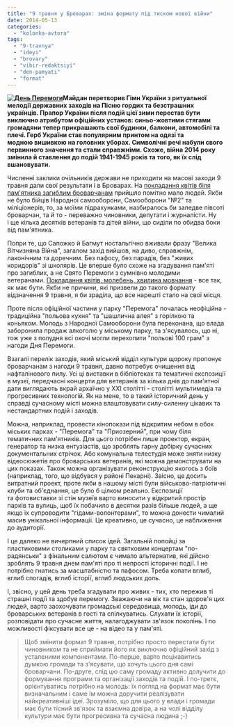 ```yaml
---
title: "9 травня у Броварах: зміна формату під тиском нової війни"
date: 2014-05-13
categories: 
  - "kolonka-avtora"
tags: 
  - "9-travnya"
  - "ideyi"
  - "brovary"
  - "vibir-redaktsiyi"
  - "den-pamyati"
  - "format"
---
```


**[![День Перемоги](https://mpz.brovary.org/wp-content/uploads/2014/05/Den-Peremogi.jpg)](https://mpz.brovary.org/wp-content/uploads/2014/05/Den-Peremogi.jpg)Майдан перетворив Гімн України з ритуальної мелодії державних заходів на Пісню гордих та безстрашних українців. Прапор України після подій цієї зими перестав бути виключно атрибутом офіційних установ: синьо-жовтими стягами громадяни тепер прикрашають свої будинки, балкони, автомобілі та плечі. Герб України став популярним принтом на одязі та модною вишивкою на головних уборах. Символічні речі набули свого первинного значення та стали справжніми. Схоже, війна 2014 року змінила й ставлення до подій 1941-1945 років та того, як їх слід вшановувати.**

Численні заклики очільників держави не приходити на масові заходи 9 травня дали свої результати і в Броварах. На [покладання квітів біля пам'ятника загиблим броварчанам](https://mpz.brovary.org/9-travnya-u-brovarah-obmezhatsya-vshanuvannyam-pam-yati-zagiblih/) прийшло помітно мало людей. Якби не було бійців Народної самооборони, Самооборони "№2" та міліціонерів, то, за моїми підрахунками, назбиралось би заледве півсоті броварчан, та й то - переважно чиновники, депутати і журналісти. Ну і ще кілька десятків ветеранів та дітей війни, що сиділи по обидва боки від пам'ятника.

Попри те, що Сапожко й Багмут ностальгічно вживали фразу "Велика Вітчизняна Війна", загалом захід вийшов, на диво, справжнім, лаконічним та доречним. Без пафосу, без парадів, без "живих коридорів" зі школярів. Це вперше було схоже на згадування пам'яті про загиблих, а не Свято Перемоги з сумнівно молодими ветеранами. [Покладання квітів, молебень, хвилина мовчання](https://mpz.brovary.org/den-peremogi-u-brovarah-korotkiy-miting-oberezhni-promovi-ta-torgivlya-v-tsentralnomu-parku/) - все так, як має бути. Якби не причини, які призвели до такого формату відзначення 9 травня, я би зраділа, що все нарешті стало на свої місця.

Проте після офіційної частини у парку "Перемога" почалась неофіційна - традиційна "польова кухня" та "шашлична алея" з горілкою та коньяком. Молодь з Народної Самооборони була переконана, що влада заборонила продаж алкоголю у міському парку, та з'ясувалось, що ні, тож уже з полудня всі охочі могли перехопити "польові 100 грам" з нагоди Дня Перемоги.

Взагалі перелік заходів, який міський відділ культури щороку пропонує броварчанам з нагоди 9 травня, давно потребує очищення від нафталінового пилу. Усі ці виставки в бібліотеках та тематичні експозиції в музеї, передчасні концерти для ветеранів за кілька днів до пам'ятної дати виглядають вкрай архаїчно у ХХІ столітті - столітті мультимедіа та прогресивних технологій. Як на мене, то в такий історичний день у справді сучасному місті можна влаштовувати силу-силенну цікавих та нестандартних подій і заходів.

Можна, наприклад, провести кінопокази під відкритим небом в обох міських парках - "Перемога" та "Приозерний", при чому біля тематичних пам'ятників. Для цього потрібен лише проектор, екран, генератор та низка ентузіастів, що зроблять гарну добірку сучасних документальних стрічок. Або комунальна телестудія може зняти низку відеосюжетів про броварських ветеранів, які можна демонструвати на цих показах. Також можна організувати реконструкцію якогось з боїв (наприклад, того, що відбувся у районі Пекарні). Звісно, це досить витратний проект, проте якби в нашому місті були військово-патріотичні клуби та об'єднання, це було б цілком реально. Експозиції та фотовиставки зі стін музеїв варто виносити у відкритий простір парків та вулиць, щоб їх побачило в десятки разів більше людей, а ще якщо їх супроводити "гідами-волонтерами", то можна донести чималий масив унікальної інформації. Це креативно, це сучасно, це наближення до аудиторії.

І це далеко не вичерпний список ідей. Загальній попойці за пластиковими столиками у парку та святковим концертам "по-радянськи" з фінальним салютом є чимало альтернатив, які дійсно зроблять 9 травня днем пам'яті про ті непрості історичні події. І не потрібно гнатись за масштабністю та пафосом. Треба копати вглиб, вглиб спогадів, вглиб історії, вглиб людських доль.

І, звісно, у цей день треба згадувати про живих - тих, хто пережив ті страшні події та здобув перемогу. Зважаючи на вік та стан здоров'я цих людей, варто заохочувати громадські середовища, молодь, іди до броварських ветеранів в гості та спілкуватись. Слухати їх історії, розповідати про сучасне життя, налагоджувати зв'язок поколінь. І по можливості фіксувати все це - на відео та у пам'яті.

> Щоб змінити формат 9 травня, потрібно просто перестати бути чиновником та не сприймати його як виключно офіційний захід з усталеними компонентами. По-перше, варто поцікавитись думкою громади та з'ясувати, що хочуть цього дня самі броварчани. По-друге, слід цю саму громаду активно долучити до формування програми та організації заходів та подій. І по-третє, орієнтуватись потрібно на молодь: їх погляд на формат має бути визначальним і саме їм можна доручити реалізувати найкреативніші ідеї. Зрозуміло, що для цього у влади і громади має бути тісний зв'язок та взаємна довіра, а на чолі відділу культури має бути прогресивна та сучасна людина ;-)
